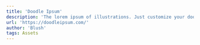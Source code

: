 ```yaml
---
title: 'Doodle Ipsum'
description: 'The lorem ipsum of illustrations. Just customize your doodles, grab the code, and use them on your web prototypes, landing pages, or no-code tools.'
url: 'https://doodleipsum.com/'
author: 'Blush'
tags: Assets
---
```

